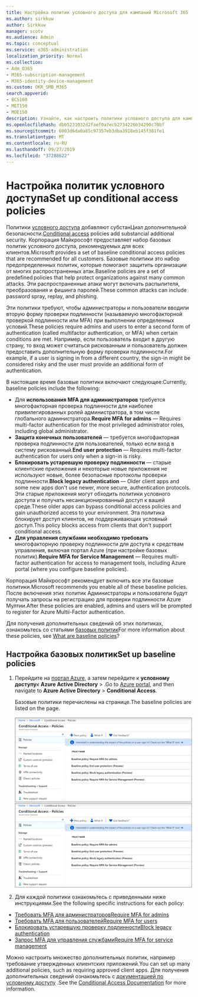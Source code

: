 ```yaml
---
title: Настройка политик условного доступа для кампаний Microsoft 365
ms.author: sirkkuw
author: Sirkkuw
manager: scotv
ms.audience: Admin
ms.topic: conceptual
ms.service: o365-administration
localization_priority: Normal
ms.collection:
- Adm_O365
- M365-subscription-management
- M365-identity-device-management
ms.custom: OKR_SMB_M365
search.appverid:
- BCS160
- MET150
- MOE150
description: Узнайте, как настроить политики условного доступа для кампаний Microsoft 365.
ms.openlocfilehash: dbb5231032d2faef0a7ecb2734226b34290c70bf
ms.sourcegitcommit: 6003d6da0a85c97357eb3dba3918eb145f381fe1
ms.translationtype: MT
ms.contentlocale: ru-RU
ms.lasthandoff: 09/27/2019
ms.locfileid: "37288622"
---
```

# <a name="set-up-conditional-access-policies"></a><span data-ttu-id="b22f5-103">Настройка политик условного доступа</span><span class="sxs-lookup"><span data-stu-id="b22f5-103">Set up conditional access policies</span></span>

<span data-ttu-id="b22f5-104">Политики [условного доступа](https://docs.microsoft.com/azure/active-directory/conditional-access/overview) добавляют субстанЦиал дополнительной безопасности.</span><span class="sxs-lookup"><span data-stu-id="b22f5-104">[Conditional access](https://docs.microsoft.com/azure/active-directory/conditional-access/overview) policies add substancial additional security.</span></span> <span data-ttu-id="b22f5-105">Корпорация Майкрософт предоставляет набор базовых политик условного доступа, рекомендуемых для всех клиентов.</span><span class="sxs-lookup"><span data-stu-id="b22f5-105">Microsoft provides a set of baseline conditional access policies that are recommended for all customers.</span></span> <span data-ttu-id="b22f5-106">Базовые политики это набор предопределенных политик, которые помогают защитить организации от многих распространенных атак.</span><span class="sxs-lookup"><span data-stu-id="b22f5-106">Baseline policies are a set of predefined policies that help protect organizations against many common attacks.</span></span> <span data-ttu-id="b22f5-107">Эти распространенные атаки могут включать распылителя, преобразования и фишинга паролей.</span><span class="sxs-lookup"><span data-stu-id="b22f5-107">These common attacks can include password spray, replay, and phishing.</span></span>

<span data-ttu-id="b22f5-108">Эти политики требуют, чтобы администраторы и пользователи вводили вторую форму проверки подлинности (называемую многофакторной проверкой подлинности или MFA) при выполнении определенных условий.</span><span class="sxs-lookup"><span data-stu-id="b22f5-108">These policies require admins and users to enter a second form of authentication (called multifactor authentication, or MFA) when certain conditions are met.</span></span> <span data-ttu-id="b22f5-109">Например, если пользователь входит в другую страну, то вход может считаться рискованным и пользователь должен предоставить дополнительную форму проверки подлинности.</span><span class="sxs-lookup"><span data-stu-id="b22f5-109">For example, if a user is signing in from a different country, the sign-in might be considered risky and the user must provide an additional form of authentication.</span></span> 

<span data-ttu-id="b22f5-110">В настоящее время базовые политики включают следующее:</span><span class="sxs-lookup"><span data-stu-id="b22f5-110">Currently, baseline policies include the following:</span></span>
- <span data-ttu-id="b22f5-111">Для **использования MFA для администраторов** требуется многофакторная проверка подлинности для наиболее привилегированных ролей администратора, в том числе глобального администратора.</span><span class="sxs-lookup"><span data-stu-id="b22f5-111">**Require MFA for admins** — Requires multi-factor authentication for the most privileged administrator roles, including global administrator.</span></span>
- <span data-ttu-id="b22f5-112">**Защита конечных пользователей** — требуется многофакторная проверка подлинности для пользователей, только если вход в систему рискованный.</span><span class="sxs-lookup"><span data-stu-id="b22f5-112">**End user protection** — Requires multi-factor authentication for users only when a sign-in is risky.</span></span> 
- <span data-ttu-id="b22f5-113">**Блокировать устаревшую проверку подлинности** — старые клиентские приложения и некоторые новые приложения не используют новые, более безопасные протоколы проверки подлинности.</span><span class="sxs-lookup"><span data-stu-id="b22f5-113">**Block legacy authentication** — Older client apps and some new apps don't use newer, more secure, authentication protocols.</span></span> <span data-ttu-id="b22f5-114">Эти старые приложения могут обходить политики условного доступа и получать несанкционированный доступ к вашей среде.</span><span class="sxs-lookup"><span data-stu-id="b22f5-114">These older apps can bypass conditional access policies and gain unauthorized access to your environment.</span></span> <span data-ttu-id="b22f5-115">Эта политика блокирует доступ клиентов, не поддерживающих условный доступ.</span><span class="sxs-lookup"><span data-stu-id="b22f5-115">This policy blocks access from clients that don't support conditional access.</span></span> 
- <span data-ttu-id="b22f5-116">**Для управления службами необходимо требовать** многофакторную проверку подлинности для доступа к средствам управления, включая портал Azure (при настройке базовых политик).</span><span class="sxs-lookup"><span data-stu-id="b22f5-116">**Require MFA for Service Management** — Requires multi-factor authentication for access to management tools, including Azure portal (where you configure baseline policies).</span></span> 

<span data-ttu-id="b22f5-117">Корпорация Майкрософт рекомендует включить все эти базовые политики.</span><span class="sxs-lookup"><span data-stu-id="b22f5-117">Microsoft recommends you enable all of these baseline policies.</span></span> <span data-ttu-id="b22f5-118">После включения этих политик Администраторы и пользователи будут получать запросы на регистрацию для проверки подлинности Azure Мултии.</span><span class="sxs-lookup"><span data-stu-id="b22f5-118">After these policies are enabled, admins and users will be prompted to register for Azure Multii-Factor authentication.</span></span>

<span data-ttu-id="b22f5-119">Для получения дополнительных сведений об этих политиках, ознакомьтесь со статьями [базовых политик](https://docs.microsoft.com/azure/active-directory/conditional-access/concept-baseline-protection)</span><span class="sxs-lookup"><span data-stu-id="b22f5-119">For more information about these policies, see [What are baseline policies](https://docs.microsoft.com/azure/active-directory/conditional-access/concept-baseline-protection)?</span></span>


## <a name="set-up-baseline-policies"></a><span data-ttu-id="b22f5-120">Настройка базовых политик</span><span class="sxs-lookup"><span data-stu-id="b22f5-120">Set up baseline policies</span></span>

1. <span data-ttu-id="b22f5-121">Перейдите на [портал Azure](https://portal.azure.com), а затем перейдите к **условному доступу**к **Azure Active Directory** \> .</span><span class="sxs-lookup"><span data-stu-id="b22f5-121">Go to [Azure portal](https://portal.azure.com), and then navigate to **Azure Active Directory** \> **Conditional Access**.</span></span>
    
    <span data-ttu-id="b22f5-122">Базовые политики перечислены на странице.</span><span class="sxs-lookup"><span data-stu-id="b22f5-122">The baseline policies are listed on the page.</span></span> <br/> <br/>
    <span data-ttu-id="b22f5-123">![Страница, на которой перечисляются базовые политики для условного доступа.](media/baslinepolicies.png)</span><span class="sxs-lookup"><span data-stu-id="b22f5-123">![Page that lists baseline policies for conditional access.](media/baslinepolicies.png)</span></span>
1. <span data-ttu-id="b22f5-124">Для каждой политики ознакомьтесь с приведенными ниже инструкциями.</span><span class="sxs-lookup"><span data-stu-id="b22f5-124">See the following specific instructions for each policy:</span></span>

  - [<span data-ttu-id="b22f5-125">Требовать MFA для администраторов</span><span class="sxs-lookup"><span data-stu-id="b22f5-125">Require MFA for admins</span></span>](https://docs.microsoft.com/en-us/azure/active-directory/conditional-access/howto-baseline-protect-administrators)
- [<span data-ttu-id="b22f5-126">Требовать MFA для пользователей</span><span class="sxs-lookup"><span data-stu-id="b22f5-126">Require MFA for users</span></span>](https://docs.microsoft.com/en-us/azure/active-directory/conditional-access/howto-baseline-protect-end-users)  
 - [<span data-ttu-id="b22f5-127">Блокировать устаревшую проверку подлинности</span><span class="sxs-lookup"><span data-stu-id="b22f5-127">Block legacy authentication</span></span>](https://docs.microsoft.com/en-us/azure/active-directory/conditional-access/howto-baseline-protect-legacy-auth)
  - [<span data-ttu-id="b22f5-128">Запрос MFA для управления службами</span><span class="sxs-lookup"><span data-stu-id="b22f5-128">Require MFA for service management</span></span>](https://docs.microsoft.com/azure/active-directory/conditional-access/howto-baseline-protect-azure)

<span data-ttu-id="b22f5-129">Можно настроить множество дополнительных политик, например требование утвержденных клиентских приложений.</span><span class="sxs-lookup"><span data-stu-id="b22f5-129">You can set up many additional policies, such as requiring approved client apps.</span></span> <span data-ttu-id="b22f5-130">Для получения дополнительных сведений ознакомьтесь с [документацией по условному доступу](https://docs.microsoft.com/azure/active-directory/conditional-access/) .</span><span class="sxs-lookup"><span data-stu-id="b22f5-130">See the [Conditional Access Documentation](https://docs.microsoft.com/azure/active-directory/conditional-access/) for more information.</span></span>